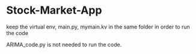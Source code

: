 # Stock-Market-App

keep the virtual env, main.py, mymain.kv in the same folder in order to run the code

ARIMA_code.py is not needed to run the code. 
